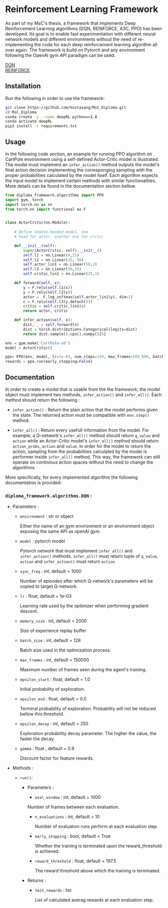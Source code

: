 # Reinforcement Learning Framework

As part of my MsC's thesis, a framework that implements Deep Reinforcement Learning algorithms (DQN, REINFORCE, A3C, PPO) has been developed. Its goal is to enable fast experimentation with different neural network models and different environments without the need of re-implementing the code for each deep reinforcement learning algorithm all over again. The framework is build on Pytorch and any environment following the OpenAI gym API paradigm can be used.


[DQN](#dqn)  
[REINFORCE](#reinforce) 

## Installation 

Run the following in order to use the framework:

```bash
git clone https://github.com/kostasang/MsC_Diploma.git
cd MsC_Diploma
conda create -y --name deepRL python==3.8
conda activate deepRL
pip3 install -r requirements.txt
```

## Usage 

In the following code section, an example for running PPO algorithm on CartPole environment using a self-defined Actor-Critic model is illustrated. The model must implement an `infer_action()` method outputs the model's final action decision implementing the corresponging sampling with the proper probabilities calculated by the model itself. Each algorithm expects the input model to implement certain methods with similar functionalities. More details can be found in the documentation section bellow.

```python
from diploma_framework.algorithms import PPO
import gym, torch
import torch.nn as nn
from torch.nn import functional as F 


class ActorCritic(nn.Module):
    
    # Define double-headed model, one 
    # head for actor, another one for critic

    def __init__(self):
        super(ActorCritic, self).__init__()
        self.l1 = nn.Linear(4,25)
        self.l2 = nn.Linear(25, 50)
        self.actor_lin1 = nn.Linear(50,2)
        self.l3 = nn.Linear(50,25)
        self.critic_lin1 = nn.Linear(25,1)

    def forward(self, x):
        y = F.relu(self.l1(x))
        y = F.relu(self.l2(y))
        actor =  F.log_softmax(self.actor_lin1(y), dim=1)
        c = F.relu(self.l3(y.detach()))
        critic = self.critic_lin1(c)
        return actor, critic

    def infer_action(self, x):
        dist, _ = self.forward(x)
        dist = torch.distributions.Categorical(logits=dist)
        return dist.sample().cpu().numpy()[0]

env = gym.make('CartPole-v0')
model = ActorCritic()

ppo= PPO(env, model, lr=1e-03, num_steps=150, max_frames=500_000, batch_size=4)
rewards = ppo.run(early_stopping=False)
```

## Documentation

In order to create a model that is usable from the the framework, the model object must implement two methods, `infer_action()` and `infer_all()`. Each method should return the following :

* `infer_action()` : Return the plain action that the model performs given the state. The returned action must be compatible with `env.step()` method.

* `infer_all()` : Return every usefull information from the model. For example, a Q-network's `infer_all()` method should return `q_value` and `action` while an Actor-Critic model's `infer_all()` method should return `action_probs`, `action` and `value`. In order for the model to return the action, sampling from the probabilities calculated by the model is performer inside `infer_all()` method. This way, the framework can still operate on continious action spaces without the need to change the algorithms.

More specifically, for every implemented algorithm the following documentation is provided:

<a name="dqn"></a>
### `diploma_framework.algorithms.DQN` :
    
* Parameters :

    * `environment` : str or object 

        Either the name of an gym environment or an environment object exposing the same API as openAI gym.
    
    * `model` : pytorch model

        Pytorch network that must implement `infer_all()` and `infer_action()` methods. `infer_all()` must return tuple of `q_value`, `action` and `infer_action()` must return `action`.

    * `sync_freq` : int, default = 1000

        Number of episodes after which Q-network's parameters will be copied to target Q-network.

    * `lr` : float, default = 1e-03 

        Learning rate used by the optimizer when performing gradient descent.

    * `memory_size` : int, default = 2000

        Size of experience replay buffer
    
    * `batch_size` : int, default = 128

        Batch size used in the optimization process.

    * `max_frames` : int, default = 150000

        Maximum number of frames seen during the agent's training.
    
    * `epsilon_start` : float, default = 1.0

        Initial probability of exploration.

    * `epsilon_end` : float, default = 0.0

        Terminal probability of exploration. Probability will not be reduced bellow this threshold.

    * `epsilon_decay` : int, default = 250

        Exploration probability decay parameter. The higher the value, the faster the decay.

    * `gamma` : float , default = 0.9

        Discount factor for feature rewards.

* Methods : 

    * `run()`: 

        * Parameters :
        
            - `eval_window` : int, default = 1000

            Number of frames between each evaluation.

            - `n_evaluations` : int, default = 10

                Number of evaluation runs perform at each evaluation step. 

            - `early_stopping` : bool, default = True

                Whether the training is terminated upon the reward_threshold is achieved.

            - `reward_threshold` : float, default = 197.5

                The reward threshold above which the training is terminated.
        
        * Returns :

            - `test_rewards` : list 

                List of calculated averag rewards at each evaluation step.


